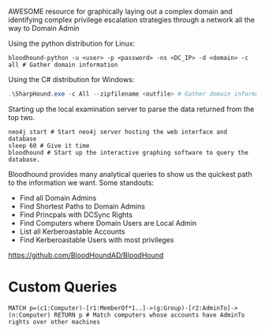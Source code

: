 AWESOME resource for graphically laying out a complex domain and identifying complex privilege escalation strategies through a network all the way to Domain Admin

Using the python distribution for Linux:
```shell
bloodhound-python -u <user> -p <password> -ns <DC_IP> -d <domain> -c all # Gather domain information
```
Using the C# distribution for Windows:
```powershell
.\SharpHound.exe -c All --zipfilename <outfile> # Gather domain informatio
```

Starting up the local examination server to parse the data returned from the top two. 
```shell
neo4j start # Start neo4j server hosting the web interface and database
sleep 60 # Give it time
bloodhound # Start up the interactive graphing software to query the database.
```

Bloodhound provides many analytical queries to show us the quickest path to the information we want. Some standouts:
- Find all Domain Admins
- Find Shortest Paths to Domain Admins
- Find Princpals with DCSync Rights
- Find Computers where Domain Users are Local Admin
- List all Kerberoastable Accounts
- Find Kerberoastable Users with most privileges

https://github.com/BloodHoundAD/BloodHound

# Custom Queries
```shell
MATCH p=(c1:Computer)-[r1:MemberOf*1..]->(g:Group)-[r2:AdminTo]->(n:Computer) RETURN p # Match computers whose accounts have AdminTo rights over other machines 
```
